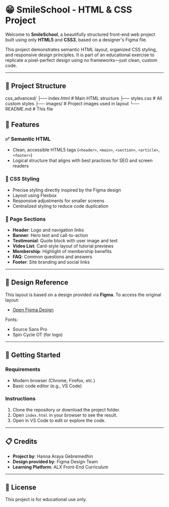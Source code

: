 # 😁 SmileSchool - HTML & CSS Project

Welcome to **SmileSchool**, a beautifully structured front-end web project built using only **HTML5** and **CSS3**, based on a designer's Figma file.

This project demonstrates semantic HTML layout, organized CSS styling, and responsive design principles. It is part of an educational exercise to replicate a pixel-perfect design using no frameworks—just clean, custom code.

---

## 📄 Project Structure

css_advanced/
├── index.html # Main HTML structure
├── styles.css # All custom styles
├── images/ # Project images used in layout
└── README.md # This file


## 🎯 Features

### ✅ Semantic HTML
- Clean, accessible HTML5 tags (`<header>`, `<main>`, `<section>`, `<article>`, `<footer>`)
- Logical structure that aligns with best practices for SEO and screen readers

### 🎨 CSS Styling
- Precise styling directly inspired by the Figma design
- Layout using Flexbox
- Responsive adjustments for smaller screens
- Centralized styling to reduce code duplication

### 🧱 Page Sections
- **Header**: Logo and navigation links
- **Banner**: Hero text and call-to-action
- **Testimonial**: Quote block with user image and text
- **Video List**: Card-style layout of tutorial previews
- **Membership**: Highlight of membership benefits
- **FAQ**: Common questions and answers
- **Footer**: Site branding and social links

---

## 📐 Design Reference

This layout is based on a design provided via **Figma**. To access the original layout:
- [Open Figma Design](https://www.figma.com/design/dyYL6Ku4WG7vsdpwvlcJZC/Homepage?node-id=0-1&p=f&t=QsBuobMirONgMJX8-0)

Fonts:
- Source Sans Pro
- Spin Cycle OT (for logo)

---

## 🚀 Getting Started

### Requirements
- Modern browser (Chrome, Firefox, etc.)
- Basic code editor (e.g., VS Code)

### Instructions
1. Clone the repository or download the project folder.
2. Open `index.html` in your browser to see the result.
3. Open in VS Code to edit or explore the code.

---

## 📋 Credits

- **Project by**: Hanna Araya Gebremedhin
- **Design provided by**: Figma Design Team
- **Learning Platform**: ALX Front-End Curriculum

---

## 📝 License

This project is for educational use only.
